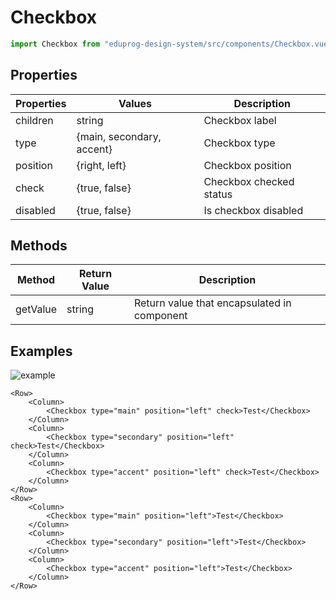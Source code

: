 # Checkbox

```js
import Checkbox from "eduprog-design-system/src/components/Checkbox.vue";
```

## Properties

| Properties | Values                    | Description             |
| ---------- | ------------------------- | ----------------------- |
| children   | string                    | Checkbox label          |
| type       | {main, secondary, accent} | Checkbox type           |
| position   | {right, left}             | Checkbox position       |
| check      | {true, false}             | Checkbox checked status |
| disabled   | {true, false}             | Is checkbox disabled    |

## Methods

| Method   | Return Value | Description                                 |
| -------- | ------------ | ------------------------------------------- |
| getValue | string       | Return value that encapsulated in component |

## Examples

![example](https://i.imgur.com/abhxNnC.png)

```vue
<Row>
    <Column>
        <Checkbox type="main" position="left" check>Test</Checkbox>
    </Column>
    <Column>
        <Checkbox type="secondary" position="left" check>Test</Checkbox>
    </Column>
    <Column>
        <Checkbox type="accent" position="left" check>Test</Checkbox>
    </Column>
</Row>
<Row>
    <Column>
        <Checkbox type="main" position="left">Test</Checkbox>
    </Column>
    <Column>
        <Checkbox type="secondary" position="left">Test</Checkbox>
    </Column>
    <Column>
        <Checkbox type="accent" position="left">Test</Checkbox>
    </Column>
</Row>
```
